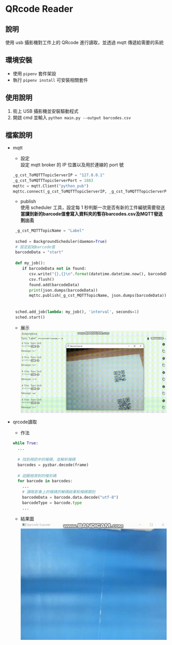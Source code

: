 # QRcode Reader

## 說明

使用 usb 攝影機對工件上的 QRcode 進行讀取，並透過 mqtt 傳遞給需要的系統

## 環境安裝

- 使用 `pipenv` 套件架設
- 執行 `pipenv install` 可安裝相關套件

## 使用說明

1. 街上 USB 攝影機並安裝驅動程式
2. 開啟 cmd 並輸入 `python main.py --output barcodes.csv`


## 檔案說明

- mqtt

  - 設定\
    設定 mqtt broker 的 IP 位置以及用於連線的 port 號

  ```python
  _g_cst_ToMQTTTopicServerIP = "127.0.0.1"
  _g_cst_ToMQTTTopicServerPort = 1883
  mqttc = mqtt.Client("python_pub")
  mqttc.connect(_g_cst_ToMQTTTopicServerIP, _g_cst_ToMQTTTopicServerPort)
  ```

  - publish\
    使用 scheduler 工具，設定每 1 秒判斷一次是否有新的工件編號需要發送\
    **當讀到新的barcode值會寫入資料夾的暫存barcodes.csv及MQTT發送到出去**

  ```python
   _g_cst_MQTTTopicName = "Label"

   sched = BackgroundScheduler(daemon=True)
   # 設定起始barcode值
   barcodeData = "start"

   def my_job():
      if barcodeData not in found:
         csv.write("{},{}\n".format(datetime.datetime.now(), barcodeData))
         csv.flush()
         found.add(barcodeData)
         print(json.dumps(barcodeData))
         mqttc.publish(_g_cst_MQTTTopicName, json.dumps(barcodeData))


   sched.add_job(lambda: my_job(), 'interval', seconds=1)
   sched.start()
  ```
  - 展示
  ![qrcode_mqtt](/QRcode_reader/img/qrcode_mqtt.gif)

- qrcode讀取  
  - 作法
  ```python
  while True:
    ...

    # 找到視訊中的條碼，並解析條碼
    barcodes = pyzbar.decode(frame)

    # 迴圈檢測到的條形碼
    for barcode in barcodes:
      ...
      # 讀取影象上的條碼的解碼結果和條碼類別
      barcodeData = barcode.data.decode("utf-8")
      barcodeType = barcode.type
      ...
  ```
  - 結果圖
  ![qrcode_detect](/QRcode_reader/img/qrcode_detect.gif)
